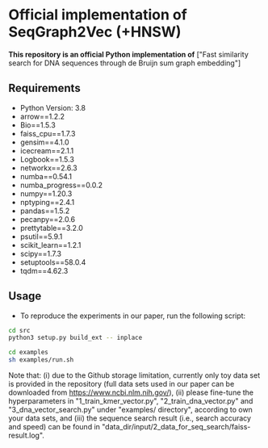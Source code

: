 # Official implementation of SeqGraph2Vec (+HNSW)

**This repository is an official Python implementation of**  ["Fast similarity search for DNA sequences through
de Bruijn sum graph embedding"]

## Requirements
- Python Version: 3.8
- arrow==1.2.2
- Bio==1.5.3
- faiss_cpu==1.7.3
- gensim==4.1.0
- icecream==2.1.1
- Logbook==1.5.3
- networkx==2.6.3
- numba==0.54.1
- numba_progress==0.0.2
- numpy==1.20.3
- nptyping==2.4.1
- pandas==1.5.2
- pecanpy==2.0.6
- prettytable==3.2.0
- psutil==5.9.1
- scikit_learn==1.2.1
- scipy==1.7.3
- setuptools==58.0.4
- tqdm==4.62.3

## Usage

- To reproduce the experiments in our paper, run the following script:
```sh
cd src
python3 setup.py build_ext -- inplace
```
```sh
cd examples 
sh examples/run.sh
```
Note that: 
(i) due to the Github storage limitation, currently only toy data set is provided in the repository (full data sets used in our paper can be downloaded from https://www.ncbi.nlm.nih.gov/), (ii) please fine-tune the hyperparameters in "1_train_kmer_vector.py", "2_train_dna_vector.py" and "3_dna_vector_search.py" under "examples/ directory", according to own your data sets, and (iii) the sequence search result (i.e., search accuracy and speed) can be found in "data_dir/input/2_data_for_seq_search/faiss-result.log".
